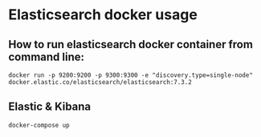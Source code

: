 
# Elasticsearch docker usage

## How to run elasticsearch docker container from command line:

```
docker run -p 9200:9200 -p 9300:9300 -e "discovery.type=single-node" docker.elastic.co/elasticsearch/elasticsearch:7.3.2
```

## Elastic & Kibana

```
docker-compose up
```
